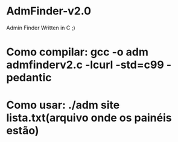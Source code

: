 # AdmFinder-v2.0
Admin Finder Written in C ;)
# Como compilar: gcc -o adm admfinderv2.c -lcurl -std=c99 -pedantic
# Como usar: ./adm site lista.txt(arquivo onde os painéis estão)
